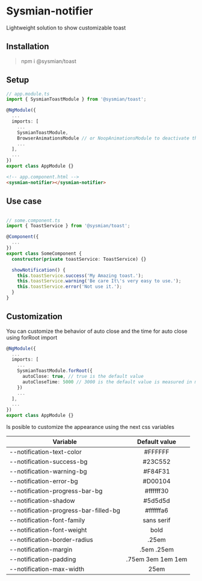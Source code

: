 # Sysmian-notifier

Lightweight solution to show customizable toast

## Installation 

> npm i @sysmian/toast


## Setup

```typescript
// app.module.ts
import { SysmianToastModule } from '@sysmian/toast';

@NgModule({
  ...
  imports: [
    ...
    SysmianToastModule,
    BrowserAnimationsModule // or NoopAnimationsModule to deactivate the animations
    ...
  ],
  ...
})
export class AppModule {}
```

```html
<!-- app.component.html -->
<sysmian-notifier></sysmian-notifier>
```

## Use case

```typescript

// some.component.ts
import { ToastService } from '@sysmian/toast';

@Component({
  ...
})
export class SomeComponent {
  constructor(private toastService: ToastService) {}

  showNotification() {
    this.toastService.success('My Amazing toast.');
    this.toastService.warning('Be care It\'s very easy to use.');
    this.toastService.error('Not use it.');
  }
}
```


## Customization

You can customize the behavior of auto close and the time for auto close using forRoot import

```typescript
@NgModule({
  ...
  imports: [
    ...
    SysmianToastModule.forRoot({
      autoClose: true, // true is the default value
      autoCloseTime: 5000 // 3000 is the default value is measured in ms
    })
    ...
  ],
  ...
})
export class AppModule {}
```

Is posible to customize the appearance using the next css variables

|                 Variable                  |    Default value     |
|-------------------------------------------|:--------------------:|
| --notification-text-color                 |  #FFFFFF             |
| --notification-success-bg                 |  #23C552             |
| --notification-warning-bg                 |  #F84F31             |
| --notification-error-bg                   |  #D00104             |
| --notification-progress-bar-bg            |  #ffffff30           |
| --notification-shadow                     |  #5d5d5d             |
| --notification-progress-bar-filled-bg     |  #ffffffa6           |
| --notification-font-family                |  sans serif          |
| --notification-font-weight                |  bold                |
| --notification-border-radius              |  .25em               |
| --notification-margin                     |  .5em .25em          |
| --notification-padding                    |  .75em 3em 1em 1em   |
| --notification-max-width                  |  25em                |


